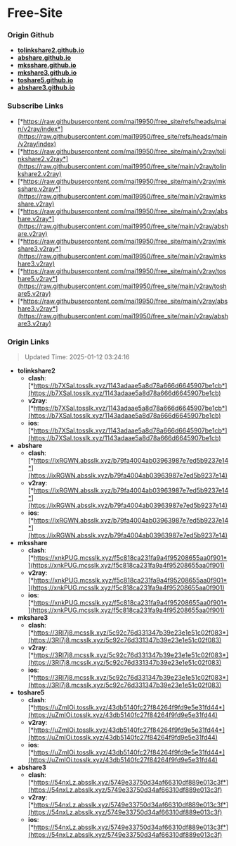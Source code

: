 # Free-Site

### Origin Github

- [**tolinkshare2.github.io**](https://github.com/tolinkshare2/tolinkshare2.github.io)
- [**abshare.github.io**](https://github.com/abshare/abshare.github.io)
- [**mksshare.github.io**](https://github.com/mksshare/mksshare.github.io)
- [**mkshare3.github.io**](https://github.com/mkshare3/mkshare3.github.io)
- [**toshare5.github.io**](https://github.com/toshare5/toshare5.github.io)
- [**abshare3.github.io**](https://github.com/abshare3/abshare3.github.io)

### Subscribe Links

- [*https://raw.githubusercontent.com/mai19950/free_site/refs/heads/main/v2ray/index*](https://raw.githubusercontent.com/mai19950/free_site/refs/heads/main/v2ray/index)
- [*https://raw.githubusercontent.com/mai19950/free_site/main/v2ray/tolinkshare2.v2ray*](https://raw.githubusercontent.com/mai19950/free_site/main/v2ray/tolinkshare2.v2ray)
- [*https://raw.githubusercontent.com/mai19950/free_site/main/v2ray/mksshare.v2ray*](https://raw.githubusercontent.com/mai19950/free_site/main/v2ray/mksshare.v2ray)
- [*https://raw.githubusercontent.com/mai19950/free_site/main/v2ray/abshare.v2ray*](https://raw.githubusercontent.com/mai19950/free_site/main/v2ray/abshare.v2ray)
- [*https://raw.githubusercontent.com/mai19950/free_site/main/v2ray/mkshare3.v2ray*](https://raw.githubusercontent.com/mai19950/free_site/main/v2ray/mkshare3.v2ray)
- [*https://raw.githubusercontent.com/mai19950/free_site/main/v2ray/toshare5.v2ray*](https://raw.githubusercontent.com/mai19950/free_site/main/v2ray/toshare5.v2ray)
- [*https://raw.githubusercontent.com/mai19950/free_site/main/v2ray/abshare3.v2ray*](https://raw.githubusercontent.com/mai19950/free_site/main/v2ray/abshare3.v2ray)

### Origin Links

> Updated Time: 2025-01-12 03:24:16

- **tolinkshare2**
  - **clash**: [*https://b7XSal.tosslk.xyz/1143adaae5a8d78a666d6645907be1cb*](https://b7XSal.tosslk.xyz/1143adaae5a8d78a666d6645907be1cb)
  - **v2ray**: [*https://b7XSal.tosslk.xyz/1143adaae5a8d78a666d6645907be1cb*](https://b7XSal.tosslk.xyz/1143adaae5a8d78a666d6645907be1cb)
  - **ios**: [*https://b7XSal.tosslk.xyz/1143adaae5a8d78a666d6645907be1cb*](https://b7XSal.tosslk.xyz/1143adaae5a8d78a666d6645907be1cb)
- **abshare**
  - **clash**: [*https://ixRGWN.absslk.xyz/b79fa4004ab03963987e7ed5b9237e14*](https://ixRGWN.absslk.xyz/b79fa4004ab03963987e7ed5b9237e14)
  - **v2ray**: [*https://ixRGWN.absslk.xyz/b79fa4004ab03963987e7ed5b9237e14*](https://ixRGWN.absslk.xyz/b79fa4004ab03963987e7ed5b9237e14)
  - **ios**: [*https://ixRGWN.absslk.xyz/b79fa4004ab03963987e7ed5b9237e14*](https://ixRGWN.absslk.xyz/b79fa4004ab03963987e7ed5b9237e14)
- **mksshare**
  - **clash**: [*https://xnkPUG.mcsslk.xyz/f5c818ca231fa9a4f95208655aa0f901*](https://xnkPUG.mcsslk.xyz/f5c818ca231fa9a4f95208655aa0f901)
  - **v2ray**: [*https://xnkPUG.mcsslk.xyz/f5c818ca231fa9a4f95208655aa0f901*](https://xnkPUG.mcsslk.xyz/f5c818ca231fa9a4f95208655aa0f901)
  - **ios**: [*https://xnkPUG.mcsslk.xyz/f5c818ca231fa9a4f95208655aa0f901*](https://xnkPUG.mcsslk.xyz/f5c818ca231fa9a4f95208655aa0f901)
- **mkshare3**
  - **clash**: [*https://3RI7j8.mcsslk.xyz/5c92c76d331347b39e23e1e51c02f083*](https://3RI7j8.mcsslk.xyz/5c92c76d331347b39e23e1e51c02f083)
  - **v2ray**: [*https://3RI7j8.mcsslk.xyz/5c92c76d331347b39e23e1e51c02f083*](https://3RI7j8.mcsslk.xyz/5c92c76d331347b39e23e1e51c02f083)
  - **ios**: [*https://3RI7j8.mcsslk.xyz/5c92c76d331347b39e23e1e51c02f083*](https://3RI7j8.mcsslk.xyz/5c92c76d331347b39e23e1e51c02f083)
- **toshare5**
  - **clash**: [*https://uZmIOi.tosslk.xyz/43db5140fc27f84264f9fd9e5e31fd44*](https://uZmIOi.tosslk.xyz/43db5140fc27f84264f9fd9e5e31fd44)
  - **v2ray**: [*https://uZmIOi.tosslk.xyz/43db5140fc27f84264f9fd9e5e31fd44*](https://uZmIOi.tosslk.xyz/43db5140fc27f84264f9fd9e5e31fd44)
  - **ios**: [*https://uZmIOi.tosslk.xyz/43db5140fc27f84264f9fd9e5e31fd44*](https://uZmIOi.tosslk.xyz/43db5140fc27f84264f9fd9e5e31fd44)
- **abshare3**
  - **clash**: [*https://54nxLz.absslk.xyz/5749e33750d34af66310df889e013c3f*](https://54nxLz.absslk.xyz/5749e33750d34af66310df889e013c3f)
  - **v2ray**: [*https://54nxLz.absslk.xyz/5749e33750d34af66310df889e013c3f*](https://54nxLz.absslk.xyz/5749e33750d34af66310df889e013c3f)
  - **ios**: [*https://54nxLz.absslk.xyz/5749e33750d34af66310df889e013c3f*](https://54nxLz.absslk.xyz/5749e33750d34af66310df889e013c3f)
